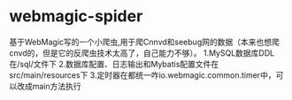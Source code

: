 # webmagic-spider
基于WebMagic写的一个小爬虫,用于爬Cnnvd和seebug网的数据（本来也想爬cnvd的，但是它的反爬虫技术太高了，自己能力不够）。
1.MySQL数据库DDL在/sql/文件下
2.数据库配置、日志输出和Mybatis配置文件在src/main/resources下
3.定时器在都统一咋io.webmagic.common.timer中，可以改成main方法执行